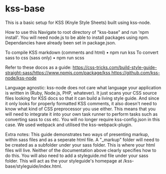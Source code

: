 # kss-base
This is a basic setup for KSS (Knyle Style Sheets) built using kss-node.

How to use this Navigate to root directory of "kss-base" and run 'npm install'.
You will need node.js to be able to install packages using npm. Dependancies have already been set in package.json.

To compile KSS markdown (comments and html)
	•	npm run kss
To convert sass to css (sass only)
	•	npm run scss
	
Refer to these docos as a guide: https://css-tricks.com/build-style-guide-straight-sass/https://www.npmjs.com/package/kss https://github.com/kss-node/kss-node

Language agnostic: 
kss-node does not care what language your application is written in (Ruby, Node.js, PHP, whatever). It just scans your CSS source files looking for KSS docs so that it can build a living style guide. And since it only looks for properly formatted KSS comments, it also doesn't need to know what kind of CSS preprocessor you use either. This means that you will need to integrate it into your own task runner to perform tasks such as converting sass to css etc. You will no longer require kss-config.json in this case. We used webpack and utilised the kss-webpack-plugin.

Extra notes: 
This guide demonstrates two ways of presenting markup, within sass files and as a seperate html file. A "_markup" folder will need to be created as a subfolder under your sass folder. This is where your html files will live. Neither of the documentation above clearly specifies how to do this. You will also need to add a styleguide.md file under your sass folder. This will act as the your styleguide's homepage at /kss-base/styleguide/index.html.
